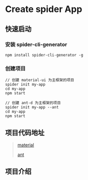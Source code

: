# Create spider App
## 快速启动
### 安装 spider-cli-generator
```
npm install spider-cli-generator -g
```
### 创建项目
```
// 创建 material-ui 为主框架的项目
spider init my-app
cd my-app
npm start

// 创建 ant-d 为主框架的项目
spider init my-app --ant
cd my-app
npm start
```

## 项目代码地址
> [material](https://github.com/vislonery/spider)
>
> [ant](https://github.com/vislonery/antFrame)

## 项目介绍

